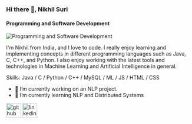 ### Hi there 👋, Nikhil Suri
#### Programming and Software Development
![Programming and Software Development](https://drive.google.com/file/d/1Ji1sRQcFIpXaWxPfxr-Z4bOIFqBRvqAY/view?usp=sharing)

I'm Nikhil from India, and I love to code. I really enjoy learning and implementing concepts in different programming languages such as Java, C, C++, and Python. I also enjoy working with the latest tools and technologies in Machine Learning and Artificial Intelligence in general.

Skills: Java / C / Python / C++ / MySQL / ML / JS / HTML / CSS

- 🔭 I’m currently working on an NLP project. 
- 🌱 I’m currently learning NLP and Distributed Systems 


[<img src='https://cdn.jsdelivr.net/npm/simple-icons@3.0.1/icons/github.svg' alt='github' height='40'>](https://github.com/nikhil21268)  [<img src='https://cdn.jsdelivr.net/npm/simple-icons@3.0.1/icons/linkedin.svg' alt='linkedin' height='40'>](https://www.linkedin.com/in/https://www.linkedin.com/in/-nikhil-suri//)  

